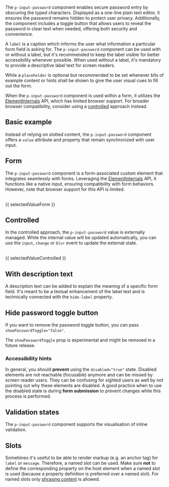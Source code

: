 <ComponentHeading name="Input Password"></ComponentHeading>

The `p-input-password` component enables secure password entry by obscuring the typed characters. Displayed as a
one-line plain text editor, it ensures the password remains hidden to protect user privacy. Additionally, the component
includes a toggle button that allows users to reveal the password in clear text when needed, offering both security and
convenience.

A `label` is a caption which informs the user what information a particular form field is asking for. The
`p-input-password` component can be used with or without a label, but it's recommended to keep the label visible for
better accessibility whenever possible. When used without a label, it's mandatory to provide a descriptive label text
for screen readers.

While a `placeholder` is optional but recommended to be set whenever bits of example content or hints shall be shown to
give the user visual cues to fill out the form.

<Notification heading="Attention" heading-tag="h2" state="warning">
When the <code>p-input-password</code> component is used within a form, it utilizes the
<a href="https://developer.mozilla.org/en-US/docs/Web/API/ElementInternals">ElementInternals</a> API, which has limited
browser support. For broader browser compatibility, consider using a
<a href="components/input-password/examples#controlled">controlled</a> approach instead.
</Notification>

<TableOfContents></TableOfContents>

## Basic example

Instead of relying on slotted content, the `p-input-password` component offers a `value` attribute and property that
remain synchronized with user input.

<Playground :markup="labelMarkup" :config="config"></Playground>

## Form

The `p-input-password` component is a form-associated custom element that integrates seamlessly with forms. Leveraging
the [ElementInternals](https://developer.mozilla.org/en-US/docs/Web/API/ElementInternals) API, it functions like a
native input, ensuring compatibility with form behaviors. However, note that browser support for this API is limited.

<Playground :frameworkMarkup="formExample" :config="{ ...config, withoutDemo: true }">
  <form @submit.prevent="onSubmit">
    <p-input-password name="some-name" label="Some Label" :theme="theme" />
    <br>
    <PlaygroundButton name="Submit" type="submit"></PlaygroundButton>
    <p-text :theme="theme" style="display: inline-block;">{{ selectedValueForm }}</p-text>
  </form>
</Playground>

## Controlled

In the controlled approach, the `p-input-password` value is externally managed. While the internal value will be updated
automatically, you can use the `input`, `change` or `blur` event to update the external state.

<Playground :frameworkMarkup="controlledExample" :config="{ ...config, withoutDemo: true }">
<p-input-password name="some-name" label="Some Label" :theme="theme" @input="updateControlledExample"></p-input-password>
<br>
<p-text :theme="theme">{{ selectedValueControlled }}</p-text>
</Playground>

## With description text

A description text can be added to explain the meaning of a specific form field. It's meant to be a textual enhancement
of the label text and is technically connected with the `hide-label` property.

<Playground :markup="withDescriptionText" :config="config"></Playground>

## Hide password toggle button

If you want to remove the password toggle button, you can pass `showPasswordToggle="false"`.

<Notification heading="Attention" heading-tag="h3" state="warning">
  The <code>showPasswordToggle</code> prop is experimental and might be removed in a future release.
</Notification>

<Playground :markup="typePasswordWithoutPasswordToggle" :config="config"></Playground>

### <A11yIcon></A11yIcon> Accessibility hints

In general, you should **prevent** using the `disabled="true"` state. Disabled elements are not reachable (focusable)
anymore and can be missed by screen reader users. They can be confusing for sighted users as well by not pointing out
why these elements are disabled. A good practice when to use the disabled state is during **form submission** to prevent
changes while this process is performed.

## Validation states

The `p-input-password` component supports the visualisation of inline validation.

<Playground :markup="stateMarkup" :config="config">
  <PlaygroundSelect v-model="state" :values="states" name="state"></PlaygroundSelect>
</Playground>

## Slots

Sometimes it's useful to be able to render markup (e.g. an anchor tag) for `label` or `message`. Therefore, a named slot
can be used. Make sure **not** to define the corresponding property on the host element when a named slot is used
(because a property definition is preferred over a named slot). For named slots only
[phrasing content](https://developer.mozilla.org/en-US/docs/Web/Guide/HTML/Content_categories#Phrasing_content) is
allowed.

<Playground :markup="slots" :config="config"></Playground>

<script lang="ts">
import Vue from 'vue';  
import {getInputPasswordCodeSamples} from "shared/src";
import Component from 'vue-class-component';
import { FORM_STATES } from '../../utils'; 

@Component
export default class Code extends Vue {
  config = { themeable: true, spacing: 'block' };

  get theme(): Theme {
    return this.$store.getters.playgroundTheme;
  }

  formExample = getInputPasswordCodeSamples('default');
  controlledExample = getInputPasswordCodeSamples('example-controlled');

  get labelMarkup() {
    return `<p-input-password name="some-name" label="Some label"></p-input-password>`;
  }

  
  typePasswordWithoutPasswordToggle =
`<p-text-field-wrapper label="Some label" show-password-toggle="false">
  <input type="password" name="some-name" value="some password" />
</p-text-field-wrapper>`;

  withDescriptionText =
`<p-input-password name="some-name" label="Some label" description="Some description"></p-input-password>`;

  state = 'error';
  states = FORM_STATES;
  get stateMarkup() {
    const attr = `message="${this.state !== 'none' ? `Some ${this.state} validation message.` : ''}"`;
    return `<p-input-password name="some-name" label="Some label" value="Some value" state="${this.state}" ${attr}></p-input-password>`;
    }
    
  slots = `<p-input-password name="some-name" state="error">
  <span slot="label">Some label with a <a href="https://designsystem.porsche.com">link</a>.</span>
  <span slot="description">Some description with a <a href="https://designsystem.porsche.com">link</a>.</span>
  <span slot="message">Some error message with a <a href="https://designsystem.porsche.com">link</a>.</span>
</p-input-password>`;

  selectedValueForm = 'Last submitted data: ';
  onSubmit(e) {
    const formData = new FormData(e.target);
    this.selectedValueForm = `Last submitted data: ${
      Array.from(formData.entries(), ([_, value]) => value)
        .join('')
    }`;
  }

  selectedValueControlled = 'Selected value: ';
  updateControlledExample(e) {
  console.log(e);
    this.selectedValueControlled = `Selected value: ${e.target.value}`;
  }

}
</script>
